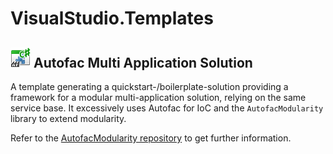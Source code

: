 # VisualStudio.Templates

## ![](https://raw.githubusercontent.com/miseeger/VisualStudio.Templates/master/Sources/Autofac%20Multi%20Application%20Solution/AfMulti.png "") Autofac Multi Application Solution    
A template generating a quickstart-/boilerplate-solution providing a framework for a modular 
multi-application solution, relying on the same service base. It excessively uses Autofac for 
IoC and the `AutofacModularity` library to extend modularity.

Refer to the [AutofacModularity repository](https://github.com/miseeger/AutofacModularity) to get further information. 
